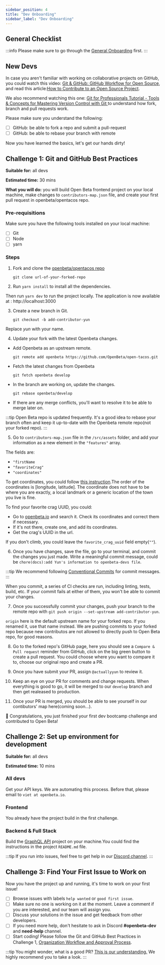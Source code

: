```yaml
---
sidebar_position: 4
title: "Dev Onboarding"
sidebar_label: "Dev Onboarding"
---
```


## General Checklist
:::info 
Please make sure to go through the [General Onboarding](./general-onboarding.md) first.
:::

## New Devs
In case you aren't familiar with working on collaborative projects on GitHub, you could watch this video: [Git & GitHub: GitHub Workflow for Open Source](https://www.youtube.com/watch?v=4VY0kHqIqyU), and read this article:[How to Contribute to an Open Source Project](https://css-tricks.com/how-to-contribute-to-an-open-source-project/).

We also recommend watching this one: [Git for Professionals Tutorial - Tools & Concepts for Mastering Version Control with Git
](https://www.youtube.com/watch?v=Uszj_k0DGsg) to understand how fork, branch and pull requests work.

Please make sure you understand the following:
- [ ] GitHub: be able to fork a repo and submit a pull-request
- [ ] GitHub: be able to rebase your branch with remote

Now you have learned the basics, let's get our hands dirty! 

## Challenge 1: Git and GitHub Best Practices

**Suitable for:** all devs

**Estimated time:** 30 mins

**What you will do:** you will build Open Beta frontend project on your local machine, make changes to `contributors-map.json` file, and create your first pull request in openbeta/opentacos repo. 

### Pre-requisitions
Make sure you have the following tools installed on your local machine:
- [ ] Git
- [ ] Node
- [ ] yarn

### Steps

1. Fork and clone the [openbeta/opentacos repo](https://github.com/OpenBeta/open-tacos)

    `git clone url-of-your-forked-repo`

2. Run `yarn install` to install all the dependencies. 

Then run `yarn dev` to run the project locally. The application is now available at : http://localhost:3000

3. Create a new branch in Git.

    `git checkout -b add-contributor-yun`

Replace *yun* with your name.


4. Update your fork with the latest Openbeta changes. 
- Add Openbeta as an upstream remote. 
    
    `git remote add openbeta https://github.com/OpenBeta/open-tacos.git`
- Fetch the latest changes from Openbeta
    
    `git fetch openbeta develop`
- In the branch are working on, update the changes.
    
    `git rebase openbeta/develop`

- If there are any merge conflicts, you'll want to resolve it to be able to merge later on.

:::tip 
Open Beta repo is updated frequently. It's a good idea to rebase your branch often and keep it up-to-date with the Openbeta remote repo(not your forked repo).
:::

5. Go to `contributors-map.json` file in the `/src/assets` folder, and add your information as a new element in the `"features"` array. 

The fields are:
- `"firstName`
- `"favoriteCrag"`
- `"coordinates"`

To get coordinates, you could follow [this instruction](https://support.google.com/maps/answer/18539?hl=en&co=GENIE.Platform%3DDesktop).The order of the coordinates is [longitude, latitude]. The coordinate does not have to be where you are exactly, a local landmark or a generic location of the town you live is fine.

To find your favorite crag UUID, you could:
- Go to [openbeta.io](https://openbeta.io/) and search it. Check its coordinates and correct them if necessary.
- If it's not there, create one, and add its coordinates.
- Get the crag's UUID in the url.

If you don't climb, you could leave the `favorite_crag_uuid` field empty(`""`). 

6. Once you have changes, save the file, go to your terminal, and commit the changes you just made. Write a meaningful commit message, could be `chore(docs):add Yun's information to openbeta-devs file`.

:::tip
We recommend following [Conventional Commits](https://www.conventionalcommits.org/en/v1.0.0/) for commit messages.
:::

When you commit, a series of CI checks are run, including linting, tests, build, etc. If your commit fails at either of them, you won't be able to commit your changes. 

7. Once you successfully commit your changes, push your branch to the remote repo with `git push origin --set-upstream add-contributor-yun`. 

`origin` here is the default upstream name for your forked repo. If you renamed it, use that name instead. We are pushing commits to your forked repo because new contributos are not allowed to directly push to Open Beta repo, for good reasons.

8. Go to the forked repo's GitHub page, here you should see a `Compare & Pull request` reminder from GitHub, click on the big green button to create a pull request. You could choose where you want to compare it to, choose our original repo and create a PR. 

9. Once you have submit your PR, assign `@actuallyyun` to review it.

10. Keep an eye on your PR for comments and change requests. When everything is good to go, it will be merged to our `develop` branch and then get realeased to production.

11. Once your PR is merged, you should be able to see yourself in our contibutors' map here(coming soon...).

🎉 Congratulations, you just finished your first dev bootcamp challenge and contributed to Open Beta!

## Challenge 2: Set up environment for development

**Suitable for:** all devs 

**Estimated time:** 10 mins

### All devs
Get your API keys. We are automating this process. Before that, please email to `viet at openbeta.io`.

### Frontend
You already have the project build in the first challenge.
### Backend & Full Stack
Build the [GraphQL API](https://github.com/OpenBeta/openbeta-graphql) project on your machine.You could find the instructions in the project `README.md` file.

:::tip
If you run into issues, feel free to get help in our [Discord channel](https://discord.com/invite/ptpnWWNkJx).
:::

## Challenge 3: Find Your First Issue to Work on

Now you have the project up and running, it's time to work on your first issue!

- [ ] Browse issues with labels `help wanted` or `good first issue`.
- [ ] Make sure no one is working on it at the moment. Leave a comment if you are interested, and our team will assign you.
- [ ] Discuss your solutions in the issue and get feedback from other developers.
- [ ] If you need more help, don't hesitate to ask in Discord **#openbeta-dev** and **need-help** channel.
- [ ] Start coding! Please follow the Git and GitHub Best Practices in Challenge 1, [Organization Workflow and Approval Process](./general-onboarding.md).

:::tip
You might wonder, what is a good PR? [This is our understanding.](./good-pr.md) We highly recommend you to take a look.
:::
